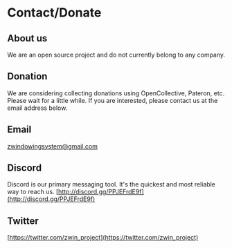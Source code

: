 # Contact/Donate

## About us
We are an open source project and do not currently belong to any company.

## Donation
We are considering collecting donations using OpenCollective, Pateron, etc. Please wait for a little while. If you are interested, please contact us at the email address below.

## Email
[zwindowingsystem@gmail.com](mailto:zwindowingsystem@gmail.com)

## Discord
Discord is our primary messaging tool. It's the quickest and most reliable way to reach us.
[http://discord.gg/PPJEFrdE9f](http://discord.gg/PPJEFrdE9f)

## Twitter
[https://twitter.com/zwin_project](https://twitter.com/zwin_project)

